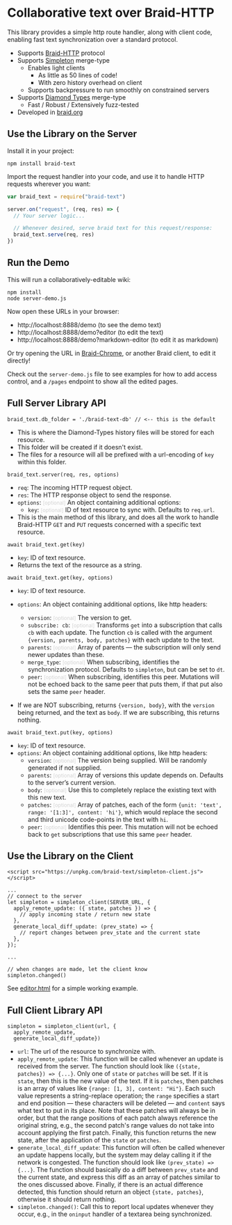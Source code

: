 # Collaborative text over Braid-HTTP

This library provides a simple http route handler, along with client code, enabling fast text synchronization over a standard protocol.

- Supports [Braid-HTTP](https://github.com/braid-org/braid-spec/blob/master/draft-toomim-httpbis-braid-http-04.txt) protocol
- Supports [Simpleton](https://braid.org/meeting-76/simpleton) merge-type
  - Enables light clients
    - As little as 50 lines of code!
    - With zero history overhead on client
  - Supports backpressure to run smoothly on constrained servers
- Supports [Diamond Types](https://github.com/josephg/diamond-types) merge-type
  - Fast / Robust / Extensively fuzz-tested 
- Developed in [braid.org](https://braid.org)

## Use the Library on the Server

Install it in your project:
```shell
npm install braid-text
```

Import the request handler into your code, and use it to handle HTTP requests wherever you want:

```javascript
var braid_text = require("braid-text")

server.on("request", (req, res) => {
  // Your server logic...

  // Whenever desired, serve braid text for this request/response:
  braid_text.serve(req, res)
})
```

## Run the Demo

This will run a collaboratively-editable wiki:

```shell
npm install
node server-demo.js
```

Now open these URLs in your browser:
  - http://localhost:8888/demo (to see the demo text)
  - http://localhost:8888/demo?editor (to edit the text)
  - http://localhost:8888/demo?markdown-editor (to edit it as markdown)

Or try opening the URL in [Braid-Chrome](https://github.com/braid-org/braid-chrome), or another Braid client, to edit it directly!

Check out the `server-demo.js` file to see examples for how to add access control, and a `/pages` endpoint to show all the edited pages.

## Full Server Library API

`braid_text.db_folder = './braid-text-db' // <-- this is the default`
  - This is where the Diamond-Types history files will be stored for each resource.
  - This folder will be created if it doesn't exist.
  - The files for a resource will all be prefixed with a url-encoding of `key` within this folder.

`braid_text.server(req, res, options)`
  - `req`: The incoming HTTP request object.
  - `res`: The HTTP response object to send the response.
  - `options`: <small style="color:lightgrey">[optional]</small> An object containing additional options:
    - `key`:  <small style="color:lightgrey">[optional]</small> ID of text resource to sync with.  Defaults to `req.url`.
  - This is the main method of this library, and does all the work to handle Braid-HTTP `GET` and `PUT` requests concerned with a specific text resource.

`await braid_text.get(key)`
  - `key`: ID of text resource.
  - Returns the text of the resource as a string.

`await braid_text.get(key, options)`
  - `key`: ID of text resource.
  - `options`: An object containing additional options, like http headers:
    - `version`:  <small style="color:lightgrey">[optional]</small> The version to get.
    - `subscribe: cb`:  <small style="color:lightgrey">[optional]</small> Transforms `get` into a subscription that calls `cb` with each update. The function `cb` is called with the argument `{version, parents, body, patches}` with each update to the text.
    - `parents`:  <small style="color:lightgrey">[optional]</small> Array of parents — the subscription will only send newer updates than these.
    - `merge_type`: <small style="color:lightgrey">[optional]</small> When subscribing, identifies the synchronization protocol. Defaults to `simpleton`, but can be set to `dt`.
    - `peer`: <small style="color:lightgrey">[optional]</small> When subscribing, identifies this peer. Mutations will not be echoed back to the same peer that puts them, if that put also sets the same `peer` header.

  - If we are NOT subscribing, returns `{version, body}`, with the `version` being returned, and the text as `body`. If we are subscribing, this returns nothing.

`await braid_text.put(key, options)`
  - `key`: ID of text resource.
  - `options`: An object containing additional options, like http headers:
    - `version`:  <small style="color:lightgrey">[optional]</small> The version being supplied. Will be randomly generated if not supplied.
    - `parents`:  <small style="color:lightgrey">[optional]</small> Array of versions this update depends on. Defaults to the server’s current version.
    - `body`: <small style="color:lightgrey">[optional]</small> Use this to completely replace the existing text with this new text.
    - `patches`: <small style="color:lightgrey">[optional]</small> Array of patches, each of the form `{unit: 'text', range: '[1:3]', content: 'hi'}`, which would replace the second and third unicode code-points in the text with `hi`.
    - `peer`: <small style="color:lightgrey">[optional]</small> Identifies this peer. This mutation will not be echoed back to `get` subscriptions that use this same `peer` header.

## Use the Library on the Client

    <script src="https://unpkg.com/braid-text/simpleton-client.js"></script>
    
    ...
    // connect to the server
    let simpleton = simpleton_client(SERVER_URL, {
      apply_remote_update: ({ state, patches }) => {
        // apply incoming state / return new state
      },
      generate_local_diff_update: (prev_state) => {
        // report changes between prev_state and the current state
      },
    });
    
    ...
    
    // when changes are made, let the client know
    simpleton.changed()

See [editor.html](https://raw.githubusercontent.com/braid-org/braid-text/master/editor.html) for a simple working example.

## Full Client Library API

    simpleton = simpleton_client(url, {
      apply_remote_update,
      generate_local_diff_update})

  - `url`: The url of the resource to synchronize with.
  - `apply_remote_update`: This function will be called whenever an update is received from the server. The function should look like `({state, patches}) => {...}`. Only one of `state` or `patches` will be set. If it is `state`, then this is the new value of the text. If it is `patches`, then patches is an array of values like `{range: [1, 3], content: "Hi"}`. Each such value represents a string-replace operation; the `range` specifies a start and end position — these characters will be deleted — and `content` says what text to put in its place. Note that these patches will always be in order, but that the range positions of each patch always reference the original string, e.g., the second patch's range values do not take into account applying the first patch. Finally, this function returns the new state, after the application of the `state` or `patches`.
  - `generate_local_diff_update`: This function will often be called whenever an update happens locally, but the system may delay calling it if the network is congested. The function should look like `(prev_state) => {...}`. The function should basically do a diff between `prev_state` and the current state, and express this diff as an array of patches similar to the ones discussed above. Finally, if there is an actual difference detected, this function should return an object `{state, patches}`, otherwise it should return nothing.
  - `simpleton.changed()`: Call this to report local updates whenever they occur, e.g., in the `oninput` handler of a textarea being synchronized.
